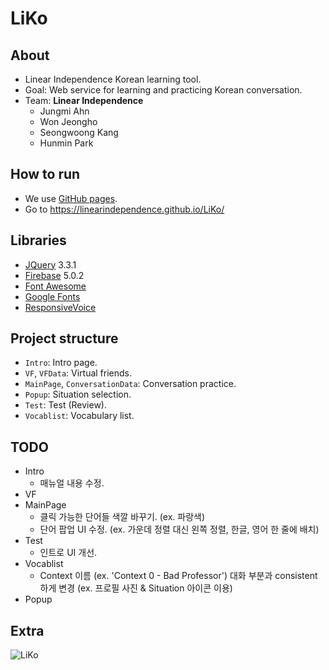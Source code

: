 # LiKo

## About
- Linear Independence Korean learning tool.
- Goal: Web service for learning and practicing Korean conversation.
- Team: **Linear Independence**
  - Jungmi Ahn
  - Won Jeongho
  - Seongwoong Kang
  - Hunmin Park

## How to run
- We use [GitHub pages](https://pages.github.com/).
- Go to <https://linearindependence.github.io/LiKo/>

## Libraries
- [JQuery](https://jquery.com/) 3.3.1
- [Firebase](https://firebase.google.com) 5.0.2
- [Font Awesome](https://fontawesome.com/)
- [Google Fonts](https://fonts.google.com/)
- [ResponsiveVoice](https://responsivevoice.com/)

## Project structure
- `Intro`: Intro page.
- `VF`, `VFData`: Virtual friends.
- `MainPage`, `ConversationData`: Conversation practice.
- `Popup`: Situation selection.
- `Test`: Test (Review).
- `Vocablist`: Vocabulary list.

## TODO
- Intro
  - 매뉴얼 내용 수정.
- VF
- MainPage
  - 클릭 가능한 단어들 색깔 바꾸기. (ex. 파랑색)
  - 단어 팝업 UI 수정. (ex. 가운데 정렬 대신 왼쪽 정렬, 한글, 영어 한 줄에 배치)
- Test
  - 인트로 UI 개선.
- Vocablist
  - Context 이름 (ex. 'Context 0 - Bad Professor') 대화 부분과 consistent하게 변경
  (ex. 프로필 사진 & Situation 아이콘 이용)
- Popup

## Extra
![LiKo](https://i.imgur.com/hJU6wH0.jpg)
